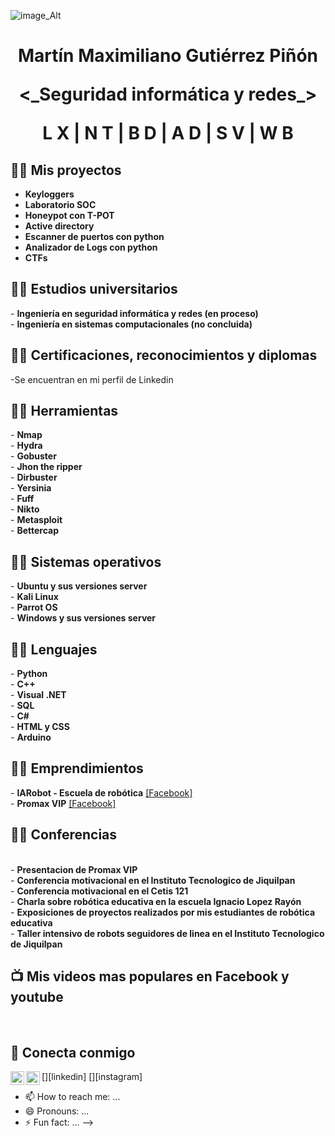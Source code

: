 ![image_Alt](https://github.com/NETD3VIL/Hola_Mundo/blob/6ac18ab788901678bec522ddc9297f78737738b2/Banner.png)
<h1><p align="center"> Martín Maximiliano Gutiérrez Piñón</p>
<p align="center"><_Seguridad informática y redes_></p>
<p align="center"> L X | N T | B D | A D | S V | W B </p>

<h2>👨‍💻 Mis proyectos</h2>

 - <b>Keyloggers</b><br>
 - <b>Laboratorio SOC</b><br>
 - <b>Honeypot con T-POT</b><br>
 - <b>Active directory</b><br>
 - <b>Escanner de puertos con python</b><br>
 - <b>Analizador de Logs con python</b><br>
 - <b>CTFs</b><br>

 <h2>👨‍💻 Estudios universitarios</h2>
 - <b>Ingeniería en seguridad informátíca y redes (en proceso)</b><br>
 - <b>Ingeniería en sistemas computacionales (no concluida)</b><br>

 <h2>👨‍💻 Certificaciones, reconocimientos y diplomas</h2>
 -Se encuentran en mi perfil de Linkedin

 <h2>👨‍💻 Herramientas</h2>
 - <b>Nmap</b><br>       - <b>Hydra</b><br>
 - <b>Gobuster</b><br>   - <b>Jhon the ripper</b><br>
 - <b>Dirbuster</b><br>  - <b>Yersinia</b><br>
 - <b>Fuff</b><br>
 - <b>Nikto</b><br>
 - <b>Metasploit</b><br>
 - <b>Bettercap</b><br>
 
  <h2>👨‍💻 Sistemas operativos</h2>
 - <b>Ubuntu y sus versiones server</b><br>
 - <b>Kali Linux</b><br>
  - <b>Parrot OS</b><br>
 - <b>Windows y sus versiones server</b><br>
 
 <h2>👨‍💻 Lenguajes</h2>
 - <b>Python</b><br>
 - <b>C++</b><br>
 - <b>Visual .NET</b><br>
 - <b>SQL</b><br>
 - <b>C#</b><br>
 - <b>HTML y CSS</b><br>
 - <b>Arduino</b><br>

<h2>👨‍💻 Emprendimientos</h2>
 - <b>IARobot - Escuela de robótica</b> <a href="https://credly.com/badges/b62f6e58-04f1-495e-9ac6-950479816516"> [Facebook]</a><br>
 - <b>Promax VIP</b> <a href="https://credly.com/badges/b62f6e58-04f1-495e-9ac6-950479816516"> [Facebook]</a><br>

<h2>👨‍💻 Conferencias</h2><br>
- <b>Presentacion de Promax VIP</b><br>
- <b>Conferencia motivacional en el Instituto Tecnologico de Jiquilpan</b><br>
- <b>Conferencia motivacional en el Cetis 121</b><br>
- <b>Charla sobre robótica educativa en la escuela Ignacio Lopez Rayón</b><br>
- <b>Exposiciones de proyectos realizados por mis estudiantes de robótica educativa</b><br>
- <b>Taller intensivo de robots seguidores de linea en el Instituto Tecnologico de Jiquilpan</b><br>

<h2>📺 Mis videos mas populares en Facebook y youtube</h2><br>


<h2> 🤳 Conecta conmigo</h2>

[<img align="left" alt="JoshMadakor | LinkedIn" width="22px" src="https://www.linkedin.com/in/mart%C3%ADn-maximiliano-guti%C3%A9rrez-pi%C3%B1%C3%B3n-446533365" />][linkedin]
[<img align="left" alt="JoshMadakor | Instagram" width="22px" src="" />][instagram]


- 📫 How to reach me: ...
- 😄 Pronouns: ...
- ⚡ Fun fact: ...
-->
